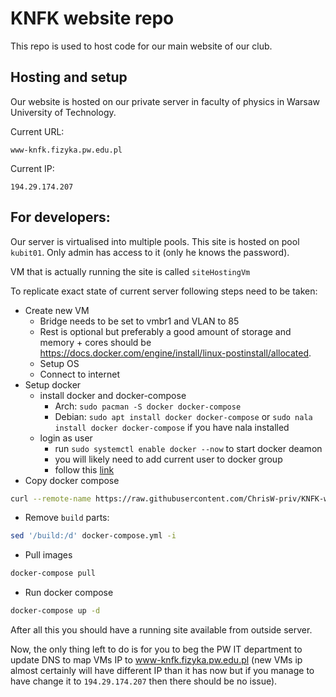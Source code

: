# KNFK website repo
This repo is used to host code for our main website of our club.

## Hosting and setup
Our website is hosted on our private server in faculty of physics in Warsaw
University of Technology. 

Current URL: 
```
www-knfk.fizyka.pw.edu.pl
```
Current IP:
```
194.29.174.207
```

## For developers:
Our server is virtualised into multiple pools. This site is hosted on pool
`kubit01`. Only admin has access to it (only he knows the password).

VM that is actually running the site is called `siteHostingVm`

To replicate exact state of current server following steps need to be taken:
- Create new VM
    - Bridge needs to be set to vmbr1 and VLAN to 85
    - Rest is optional but preferably a good amount of storage and memory +
      cores should be https://docs.docker.com/engine/install/linux-postinstall/allocated.
    - Setup OS
    - Connect to internet
- Setup docker
    - install docker and docker-compose
        - Arch: `sudo pacman -S docker docker-compose`
        - Debian: `sudo apt install docker docker-compose` or `sudo nala install docker docker-compose` if you have nala installed
    - login as user
        - run `sudo systemctl enable docker --now` to start docker deamon
        - you will likely need to add current user to docker group
        - follow this [link](https://docs.docker.com/engine/install/linux-postinstall/)
- Copy docker compose
 ```bash
curl --remote-name https://raw.githubusercontent.com/ChrisW-priv/KNFK-website/main/docker-compose.yml
```
- Remove `build` parts:
```bash
sed '/build:/d' docker-compose.yml -i
```
- Pull images
```bash
docker-compose pull
```
- Run docker compose 
```bash
docker-compose up -d
```

After all this you should have a running site available from outside server.

Now, the only thing left to do is for you to beg the PW IT department to update 
DNS to map VMs IP to www-knfk.fizyka.pw.edu.pl (new VMs ip almost certainly
will have different IP than it has now but if you manage to have change it to
`194.29.174.207` then there should be no issue).

